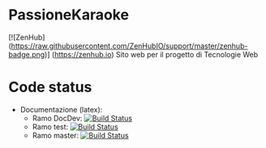 # PassioneKaraoke
[![ZenHub] (https://raw.githubusercontent.com/ZenHubIO/support/master/zenhub-badge.png)] (https://zenhub.io)
Sito web per il progetto di Tecnologie Web

Code status
===========

- Documentazione (latex):
  - Ramo DocDev: [![Build Status](https://travis-ci.org/Hexamini/PassioneKaraoke.svg?branch=DocDev)](https://travis-ci.org/Hexamini/PassioneKaraoke)
  - Ramo test: [![Build Status](https://travis-ci.org/Hexamini/PassioneKaraoke.svg?branch=test)](https://travis-ci.org/Hexamini/PassioneKaraoke)
  - Ramo master: [![Build Status](https://travis-ci.org/Hexamini/PassioneKaraoke.svg?branch=master)](https://travis-ci.org/Hexamini/PassioneKaraoke)
